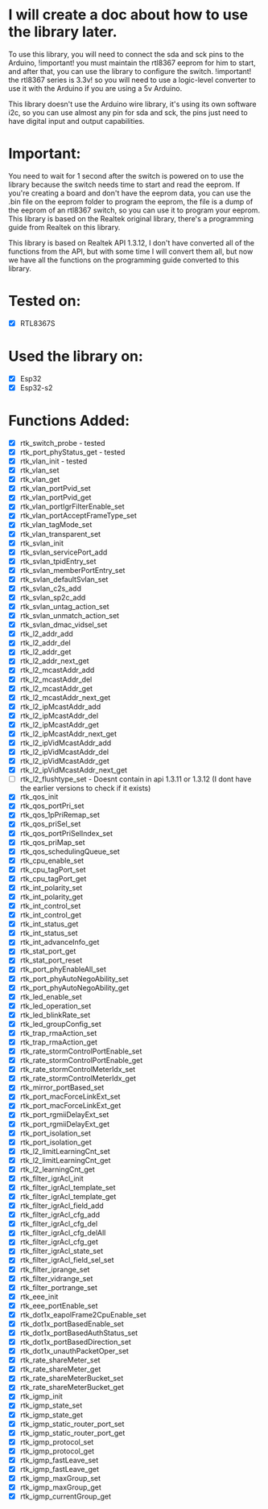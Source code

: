 # I will create a doc about how to use the library later.

To use this library, you will need to connect the sda and sck pins to the Arduino, !important! you must maintain the rtl8367 eeprom for him to start, and after that, you can use the library to configure the switch. !important! the rtl8367 series is 3.3v! so you will need to use a logic-level converter to use it with the Arduino if you are using a 5v Arduino.

This library doesn't use the Arduino wire library, it's using its own software i2c, so you can use almost any pin for sda and sck, the pins just need to have digital input and output capabilities.

# Important:

You need to wait for 1 second after the switch is powered on to use the library because the switch needs time to start and read the eeprom. If you're creating a board and don't have the eeprom data, you can use the .bin file on the eeprom folder to program the eeprom, the file is a dump of the eeprom of an rtl8367 switch, so you can use it to program your eeprom.
This library is based on the Realtek original library, there's a programming guide from Realtek on this library.

This library is based on Realtek API 1.3.12, I don't have converted all of the functions from the API, but with some time I will convert them all, but now we have all the functions on the programming guide converted to this library.

# Tested on:

- [x] RTL8367S

# Used the library on:

- [x] Esp32
- [x] Esp32-s2

# Functions Added:

- [x] rtk_switch_probe - tested
- [x] rtk_port_phyStatus_get - tested
- [x] rtk_vlan_init - tested
- [x] rtk_vlan_set
- [x] rtk_vlan_get
- [x] rtk_vlan_portPvid_set
- [x] rtk_vlan_portPvid_get
- [x] rtk_vlan_portIgrFilterEnable_set
- [x] rtk_vlan_portAcceptFrameType_set
- [x] rtk_vlan_tagMode_set
- [x] rtk_vlan_transparent_set
- [x] rtk_svlan_init
- [x] rtk_svlan_servicePort_add
- [x] rtk_svlan_tpidEntry_set
- [x] rtk_svlan_memberPortEntry_set
- [x] rtk_svlan_defaultSvlan_set
- [x] rtk_svlan_c2s_add
- [x] rtk_svlan_sp2c_add
- [x] rtk_svlan_untag_action_set
- [x] rtk_svlan_unmatch_action_set
- [x] rtk_svlan_dmac_vidsel_set
- [x] rtk_l2_addr_add
- [x] rtk_l2_addr_del
- [x] rtk_l2_addr_get
- [x] rtk_l2_addr_next_get
- [x] rtk_l2_mcastAddr_add
- [x] rtk_l2_mcastAddr_del
- [x] rtk_l2_mcastAddr_get
- [x] rtk_l2_mcastAddr_next_get
- [x] rtk_l2_ipMcastAddr_add
- [x] rtk_l2_ipMcastAddr_del
- [x] rtk_l2_ipMcastAddr_get
- [x] rtk_l2_ipMcastAddr_next_get
- [x] rtk_l2_ipVidMcastAddr_add
- [x] rtk_l2_ipVidMcastAddr_del
- [x] rtk_l2_ipVidMcastAddr_get
- [x] rtk_l2_ipVidMcastAddr_next_get
- [ ] rtk_l2_flushtype_set - Doesnt contain in api 1.3.11 or 1.3.12 (I dont have the earlier versions to check if it exists)
- [x] rtk_qos_init
- [x] rtk_qos_portPri_set
- [x] rtk_qos_1pPriRemap_set
- [x] rtk_qos_priSel_set
- [x] rtk_qos_portPriSelIndex_set   
- [x] rtk_qos_priMap_set
- [x] rtk_qos_schedulingQueue_set
- [x] rtk_cpu_enable_set
- [x] rtk_cpu_tagPort_set
- [x] rtk_cpu_tagPort_get
- [x] rtk_int_polarity_set
- [x] rtk_int_polarity_get
- [x] rtk_int_control_set
- [x] rtk_int_control_get
- [x] rtk_int_status_get
- [x] rtk_int_status_set
- [x] rtk_int_advanceInfo_get
- [x] rtk_stat_port_get
- [x] rtk_stat_port_reset
- [x] rtk_port_phyEnableAll_set
- [x] rtk_port_phyAutoNegoAbility_set
- [x] rtk_port_phyAutoNegoAbility_get
- [x] rtk_led_enable_set
- [x] rtk_led_operation_set
- [x] rtk_led_blinkRate_set
- [x] rtk_led_groupConfig_set
- [x] rtk_trap_rmaAction_set
- [x] rtk_trap_rmaAction_get
- [x] rtk_rate_stormControlPortEnable_set
- [x] rtk_rate_stormControlPortEnable_get
- [x] rtk_rate_stormControlMeterIdx_set
- [x] rtk_rate_stormControlMeterIdx_get
- [x] rtk_mirror_portBased_set
- [x] rtk_port_macForceLinkExt_set
- [x] rtk_port_macForceLinkExt_get
- [x] rtk_port_rgmiiDelayExt_set
- [x] rtk_port_rgmiiDelayExt_get
- [x] rtk_port_isolation_set
- [x] rtk_port_isolation_get
- [x] rtk_l2_limitLearningCnt_set
- [x] rtk_l2_limitLearningCnt_get
- [x] rtk_l2_learningCnt_get
- [x] rtk_filter_igrAcl_init
- [x] rtk_filter_igrAcl_template_set
- [x] rtk_filter_igrAcl_template_get
- [x] rtk_filter_igrAcl_field_add
- [x] rtk_filter_igrAcl_cfg_add
- [x] rtk_filter_igrAcl_cfg_del
- [x] rtk_filter_igrAcl_cfg_delAll
- [x] rtk_filter_igrAcl_cfg_get
- [x] rtk_filter_igrAcl_state_set
- [x] rtk_filter_igrAcl_field_sel_set
- [x] rtk_filter_iprange_set
- [x] rtk_filter_vidrange_set
- [x] rtk_filter_portrange_set
- [x] rtk_eee_init
- [x] rtk_eee_portEnable_set
- [x] rtk_dot1x_eapolFrame2CpuEnable_set
- [x] rtk_dot1x_portBasedEnable_set
- [x] rtk_dot1x_portBasedAuthStatus_set
- [x] rtk_dot1x_portBasedDirection_set
- [x] rtk_dot1x_unauthPacketOper_set
- [x] rtk_rate_shareMeter_set
- [x] rtk_rate_shareMeter_get
- [x] rtk_rate_shareMeterBucket_set
- [x] rtk_rate_shareMeterBucket_get
- [x] rtk_igmp_init
- [x] rtk_igmp_state_set
- [x] rtk_igmp_state_get
- [x] rtk_igmp_static_router_port_set
- [x] rtk_igmp_static_router_port_get
- [x] rtk_igmp_protocol_set
- [x] rtk_igmp_protocol_get
- [x] rtk_igmp_fastLeave_set
- [x] rtk_igmp_fastLeave_get
- [x] rtk_igmp_maxGroup_set
- [x] rtk_igmp_maxGroup_get
- [x] rtk_igmp_currentGroup_get
